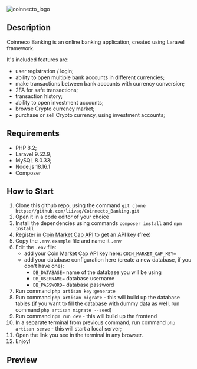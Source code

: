![coinnecto_logo](https://github.com/liivaq/Coinnecto_Banking/assets/123387229/0ec52848-589e-4641-8321-e44687a31582)

## Description

Coinneco Banking is an online banking application, created using Laravel framework.

It's included features are:

* user registration / login;
* ability to open multiple bank accounts in different currencies;
* make transactions between bank accounts with currency conversion;
* 2FA for safe transactions;
* transaction history;
* ability to open investment accounts;
* browse Crypto currency market;
* purchase or sell Crypto currency, using investment accounts;

## Requirements

* PHP 8.2;
* Laravel 9.52.9;
* MySQL 8.0.33;
* Node.js 18.16.1
* Composer

## How to Start

1. Clone this github repo, using the command `git clone https://github.com/liivaq/Coinnecto_Banking.git`
2. Open it in a code editor of your choice
3. Install the dependencies using commands `composer install` and `npm install`
4. Register in [Coin Market Cap API](https://coinmarketcap.com/api/) to get an API key (free)
5. Copy the `.env.example` file and name it `.env`
6. Edit the `.env` file:
   * add your Coin Market Cap API key here: `COIN_MARKET_CAP_KEY=`
   * add your database configuration here (create a new database, if you don't have one):
     - `DB_DATABASE=` name of the database you will be using
     - `DB_USERNAME=` database username
     - `DB_PASSWORD=` database password
7. Run command `php artisan key:generate`
8. Run command `php artisan migrate` - this will build up the database tables (if you want to fill the database with dummy data as well, run command `php artisan migrate --seed`)
9. Run command `npm run dev` - this will build up the frontend
10. In a separate terminal from previous command, run command `php artisan serve` - this will start a local server;
11. Open the link you see in the terminal in any browser.
12. Enjoy!


## Preview



